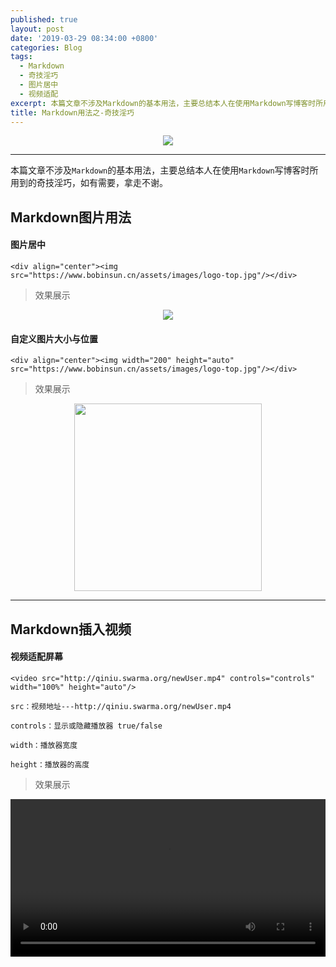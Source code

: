 ```yaml
---
published: true
layout: post
date: '2019-03-29 08:34:00 +0800'
categories: Blog
tags:
  - Markdown
  - 奇技淫巧
  - 图片居中
  - 视频适配
excerpt: 本篇文章不涉及Markdown的基本用法，主要总结本人在使用Markdown写博客时所用到的奇技淫巧，如有需要，拿走不谢。
title: Markdown用法之-奇技淫巧
---
```

<div align="center"><img src="https://www.bobinsun.cn/assets/images/logo-top.jpg"/></div>

---

本篇文章不涉及`Markdown`的基本用法，主要总结本人在使用`Markdown`写博客时所用到的奇技淫巧，如有需要，拿走不谢。


## Markdown图片用法

#### 图片居中

```
<div align="center"><img src="https://www.bobinsun.cn/assets/images/logo-top.jpg"/></div>
```

> 效果展示

<div align="center"><img src="https://www.bobinsun.cn/assets/images/logo-top.jpg"/></div>


#### 自定义图片大小与位置

```
<div align="center"><img width="200" height="auto" src="https://www.bobinsun.cn/assets/images/logo-top.jpg"/></div>
```

> 效果展示

<div align="center"><img width="300" height="auto" src="https://www.bobinsun.cn/assets/images/logo-top.jpg"/></div>

---

## Markdown插入视频

#### 视频适配屏幕

```
<video src="http://qiniu.swarma.org/newUser.mp4" controls="controls" width="100%" height="auto"/>

```

```
src：视频地址---http://qiniu.swarma.org/newUser.mp4

controls：显示或隐藏播放器 true/false

width：播放器宽度

height：播放器的高度
```

> 效果展示

<video src="http://qiniu.swarma.org/newUser.mp4" controls="controls" width="100%" height="auto"/>

---

## 插入Emoji表情符号

#### Emoji资源库

- **EMOJI CHEAT SHEET** ：https://www.webfx.com/tools/emoji-cheat-sheet/

- **GitHub Emoji** ： https://github.com/ikatyang/emoji-cheat-sheet/blob/master/README.md

`资源截图：`

<div align="center"><img width="600" height="auto" src="https://www.bobinsun.cn/assets/images/emoji-01.png"/></div>

<div align="center"><img width="600" height="auto" src="https://www.bobinsun.cn/assets/images/emoji-02.png"/></div>

> 效果展示

:smile: :blush: :sparkling_heart: :cupid: :speech_balloon: :mag_right: :bathtub: :soccer: :gem: :one: :two: 

:bowtie: :money_with_wings: :anguished: :family: :ox: :mega: :bath: :soccer: :watermelon: :bike: :us: :cn: :one: :u5408: :u6709: :do_not_litter: :sos: :x:

---

## 设置文字属性

#### 改变字体颜色

```
<font color="#FF4500">我要变成这个颜色#FF4500</font>
```
> 效果展示

- <font color="#FF45000">我要变成这个颜色#FF4500</font>

- **附**：《[十六进制颜色对照表](http://www.w3school.com.cn/cssref/css_colornames.asp)》


#### 改变文字大小

```
<font size="1">我要变成1号字</font>
<font size="2">我要变成2号字</font>
<font size="3">我要变成3号字</font>
<font size="4">我要变成4号字</font>
<font size="5">我要变成5号字</font>
<font size="6">我要变成6号字</font>
<font size="7">我要变成7号字</font>
```

> 效果展示

- <font size="1">我要变成1号字</font>
- <font size="2">我要变成2号字</font>
- <font size="3">我要变成3号字</font>
- <font size="4">我要变成4号字</font>
- <font size="5">我要变成5号字</font>
- <font size="6">我要变成6号字</font>
- <font size="7">我要变成6号字</font>

#### 改变文字背景颜色

> 示例代码

```
<table><tr><td bgcolor="#7FFF00">我要变成#7FFF00背景色</td></tr></table>
<table><tr><td bgcolor="#D2691E">我要变成#D2691E背景色</td></tr></table>
<table><tr><td bgcolor="#6495ED">我要变成#6495ED背景色</td></tr></table>
<table><tr><td bgcolor="#FFF8DC">我要变成#FFF8DC背景色</td></tr></table>
<table><tr><td bgcolor="#008B8B">我要变成#008B8B背景色</td></tr></table>
<table><tr><td bgcolor="#A9A9A9">我要变成#A9A9A9背景色</td></tr></table>
<table><tr><td bgcolor="#8FBC8F">我要变成#8FBC8F背景色</td></tr></table>
```
> 效果展示

- <table><tr><td bgcolor="#7FFF00">我要变成#7FFF00背景色</td></tr></table>
- <table><tr><td bgcolor="#D2691E">我要变成#D2691E背景色</td></tr></table>
- <table><tr><td bgcolor="#6495ED">我要变成#6495ED背景色</td></tr></table>
- <table><tr><td bgcolor="#FFF8DC">我要变成#FFF8DC背景色</td></tr></table>
- <table><tr><td bgcolor="#008B8B">我要变成#008B8B背景色</td></tr></table>
- <table><tr><td bgcolor="#A9A9A9">我要变成#A9A9A9背景色</td></tr></table>
- <table><tr><td bgcolor="#8FBC8F">我要变成#8FBC8F背景色</td></tr></table>

---
